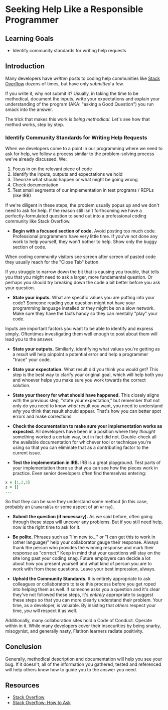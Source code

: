 # Seeking Help Like a Responsible Programmer

## Learning Goals

- Identify community standards for writing help requests

## Introduction

Many developers have _written_ posts to coding help communities like
[Stack Overflow][SO] dozens of times, but have only _submitted_ a few.

If you write it, why not submit it? Usually, in taking the time to be
methodical, document the inputs, write your expectations and explain your
understanding of the program (AKA: "asking a Good Question") you run smack
into the answer.

The trick that makes this work is _being methodical_. Let's see how that
method works, step by step.

### Identify Community Standards for Writing Help Requests

When we developers come to a point in our programming where we need to ask for
help, we follow a process similar to the problem-solving process we've already
discussed. We:

1. Focus in on the relevant piece of code
2. Identify the inputs, outputs and expectations we hold
3. Theorize what should happen or what might be going wrong
4. Check documentation
5. Test small segments of our implementation in test programs / REPLs (like IRB)

If we're diligent in these steps, the problem usually popus up and we don't need 
to ask for help. If the reason still isn't forthcoming we have a
perfectly-formulated question to send out into a professional coding community
like Stack Overflow.

- **Begin with a focused section of code.** Avoid posting too much code. Professional
programmers have very little time. If you've not done any work to help yourself,
they won't bother to help. Show only the buggy section of code.

When coding community visitors see screen after screen of pasted code they usually
reach for the "Close Tab" button.

If you struggle to narrow down the bit that is causing you trouble, that
tells you that you might need to ask a larger, more fundamental question. Or perhaps
you should try breaking down the code a bit better before you ask your question.

- **State your inputs.** What are specific values you are putting into your
code? Someone reading your question might not have your programming language
installed or they might be on a slow network. Make sure they have the facts handy
so they can mentally "play" your code.

Inputs are important factors you want to be able to identify and express simply. Oftentimes
investigating them well enough to post about them will lead you to the answer.

- **State your outputs.** Similiarly, identifying what values you're getting as
a result will help pinpoint a potential error and help a programmer "trace" your code.

- **State your expectation.** What result did you think you would get? This
step is the best way to clarify your original goal, which will help both you and
whoever helps you make sure you work towards the correct solution.

- **State your theory for what should have happened.** This closely aligns with
the previous step, "state your expectation," but remember that not only do you
need to know _what_ result you want, you need to understand _why_ you think that result
should appear. That's how you can better spot errors and make corrections.

- **Check the documentation to make sure your implementation works as
expected.** All developers have been in a position where they _thought_
something worked a certain way, but in fact did not. Double-check all the
available documentation for whichever tool or technique you're using so that you
can eliminate that as a contributing factor to the current issue.

- **Test the implementation in IRB.** IRB is a great playground. Test parts of your
implementation there so that you can see how the pieces work in practice. Even
senior developers often find themselves entering:

```ruby
x = [1,2,3]
z = []
...
```

So that they can be sure they understand some method (in this case, probably an
`Enumerable` or some aspect of an `Array`).

- **Submit the question (if necessary).** As we said before, often going
through these steps will uncover any problems. But if you still need help, now
is the right time to ask for it.

- **Be polite.** Phrases such as "I'm new to..." or "I can get this to work in
(other language)" help your collaborator gauge their response. Always thank the person
who provides the winning response and mark their response as "correct." Keep in
mind that your questions will stay on the site long past your coding snag. Future
employers can decide a lot about how you present yourself and what kind of person
you are to work with from these questions. Leave your best impression, always.

- **Uphold the Community Standards.** It is entirely appropriate to ask colleagues
or collaborators to take this process before you get roped into helping them as well.
If someone asks you a question and it's clear they've not followed these steps, it's
_entirely_ appropriate to suggest these steps so that you can more clearly understand
their problem. Your time, as a developer, is valuable. By insisting that _others_ respect
your time, _you_ will respect it as well.

Additionally, many collaboration sites hold a Code of Conduct. Operate within in it.
While many developers cover their insecurities by being snarky, misogynist, and generally
nasty, Flatiron learners radiate positivity.

## Conclusion

Generally, methodical description and documentation will help you see your bug.
If it doesn't, all of the information you gathered, tested and referenced will
help others know how to guide you to the answer you need.

## Resources

- [Stack Overflow][SO]
- [Stack Overflow: How to Ask](https://stackoverflow.com/help/how-to-ask)

[SO]: https://stackoverflow.com/
